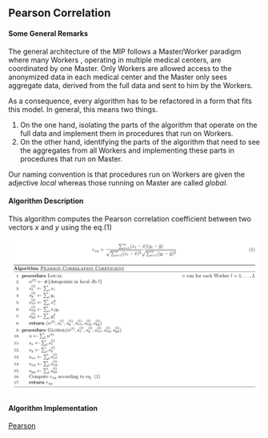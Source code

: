 ## Pearson Correlation

#### Some General Remarks

The general architecture of the MIP follows a Master/Worker paradigm where many Workers
, operating in multiple medical centers, are coordinated by one Master. Only Workers
are allowed access to the anonymized data in each medical center and the Master only
sees aggregate data, derived from the full data and sent to him by the Workers.

As a consequence, every algorithm has to be refactored in a form that fits this model.
In general, this means two things.

1. On the one hand, isolating the parts of the algorithm that operate on the full data
   and implement them in procedures that run on Workers.
1. On the other hand, identifying the parts of the algorithm that need to see the
   aggregates from all Workers and implementing these parts in procedures that run on
   Master.

Our naming convention is that procedures run on Workers are given the adjective _local_
whereas those running on Master are called _global_.

#### Algorithm Description

This algorithm computes the Pearson correlation coefficient between two vectors *x* and
*y* using the eq.(1)

![pseudo](images/pearson_pseudocode.png)

<b><h4>Algorithm Implementation</b></h4>

[Pearson](../../exareme2/algorithms/in_database/pearson_correlation.py)
